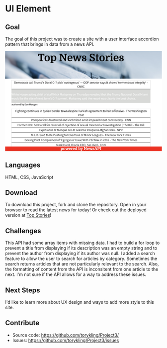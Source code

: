 # UI Element
## **Goal**
The goal of this project was to create a site with a user interface accordion pattern that brings in data from a news API. 

![image of the site](sitePic.png "Logo Title Text 1")

## **Languages**
HTML, CSS, JavaScript

## **Download**
To download this project, fork and clone the repository. Open in your browser to read the latest news for today! Or check out the deployed version at [Top Stories](https://torykling.github.io/Project3/)!

## **Challenges**
This API had some array items with missing data. I had to build a for loop to prevent a title from displaying if its description was an empty string and to prevent the author from displaying if its author was null. 
I added a search feature to allow the user to search for articles by category. Sometimes the search returns articles that are not particularly relevant to the search. Also, the formatting of content from the API is inconsitent from one article to the next. I'm not sure if the API allows for a way to address these issues. 


## **Next Steps**
I'd like to learn more about UX design and ways to add more style to this site. 

## **Contribute**
* Source code: https://github.com/torykling/Project3/
* Issues: https://github.com/torykling/Project3/issues
